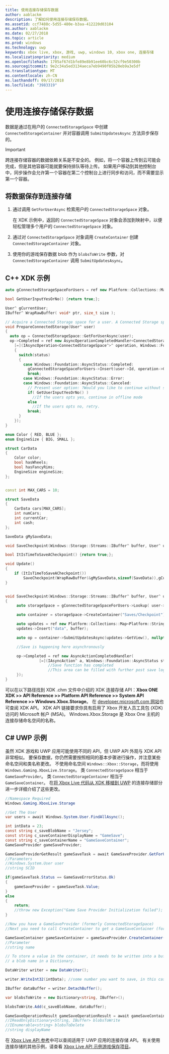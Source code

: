 ```yaml
---
title: 使用连接存储保存数据
author: aablackm
description: 了解如何使用连接存储保存数据。
ms.assetid: ccf7488c-5d55-480e-b3aa-412220d03104
ms.author: aablackm
ms.date: 02/27/2018
ms.topic: article
ms.prod: windows
ms.technology: uwp
keywords: xbox live, xbox, 游戏, uwp, windows 10, xbox one, 连接存储
ms.localizationpriority: medium
ms.openlocfilehash: 1705af67d1bfe89e8b91ee60bc6c52cf9e50300b
ms.sourcegitcommit: 9e2c34a5ed3134aeca7eb9490f05b20eb9a3e5df
ms.translationtype: MT
ms.contentlocale: zh-CN
ms.lasthandoff: 09/17/2018
ms.locfileid: "3983319"
---
```

# <a name="use-connected-storage-to-save-data"></a>使用连接存储保存数据


数据是通过在用户的 `ConnectedStorageSpace` 中创建 `ConnectedStorageContainer` 并对容器调用 `SubmitUpdatesAsync` 方法异步保存的。

> [!IMPORTANT]
> 跨连接存储容器的数据依赖关系是不安全的。 例如，将一个容器上传到云可能会完成，但是其他容器可能就要保持排队等待上传。 如果用户移动到其他控制台中，同步操作会允许第一个容器在第二个控制台上进行同步和访问，而不需要显示第一个容器。

## <a name="to-save-data-to-connected-storage"></a>将数据保存到连接存储

1.  通过调用 `GetForUserAsync` 检索用户的 `ConnectedStorageSpace` 对象。

    在 XDK 示例中，返回的 `ConnectedStorageSpace` 对象会添加到映射中，以便轻松管理多个用户的 `ConnectedStorageSpace` 对象。

2.  通过对 `ConnectedStorageSpace` 对象调用 `CreateContainer` 创建 `ConnectedStorageContainer` 对象。
3.  使用你的游戏保存数据 blob 作为 `blobsToWrite` 参数，对 `ConnectedStorageContainer` 调用 `SubmitUpdatesAsync`。

## <a name="c-xdk-sample"></a>C++ XDK 示例

```cpp
auto gConnectedStorageSpaceForUsers = ref new Platform::Collections::Map<unsigned int, Windows::Xbox::Storage::ConnectedStorageSpace^>();

bool GetUserInputYesOrNo() {return true;};

User^ gCurrentUser;
IBuffer^ WrapRawBuffer( void* ptr, size_t size );

// Acquire a Connected Storage space for a user. A Connected Storage space is required to manipulate Connected Storage Data.
void PrepareConnectedStorage(User^ user)
{
  auto op = ConnectedStorageSpace::GetForUserAsync(user);
  op->Completed = ref new AsyncOperationCompletedHandler<ConnectedStorageSpace^>(
    [=](IAsyncOperation<ConnectedStorageSpace^>^ operation, Windows::Foundation::AsyncStatus status)
    {
      switch(status)
      {
        case Windows::Foundation::AsyncStatus::Completed:
          gConnectedStorageSpaceForUsers->Insert(user->Id, operation->GetResults());
          break;
        case Windows::Foundation::AsyncStatus::Error:
        case Windows::Foundation::AsyncStatus::Canceled:
          // Present user option: ?Would you like to continue without saving progress??
          if( GetUserInputYesOrNo() )
            //If the users opts yes, continue in offline mode
          else
            //If the users opts no, retry.
          break;
      }
    });
}

enum Color { RED, BLUE };
enum EngineSize { BIG, SMALL };

struct CarData
{
    Color color;
    bool hasWheels;
    bool hasFancyRims;
    EngineSize engineSize;
};


const int MAX_CARS = 10;

struct SaveData
{
    CarData cars[MAX_CARS];
    int numCars;
    int currentCar;
    int cash;
};

SaveData gMySaveData;

void SaveCheckpoint(Windows::Storage::Streams::IBuffer^ buffer, User^ user);

bool ItIsTimeToSaveACheckpoint() {return true;};

void Update()
{
    if (ItIsTimeToSaveACheckpoint())
        SaveCheckpoint(WrapRawBuffer(&gMySaveData,sizeof(SaveData)),gCurrentUser);
}


void SaveCheckpoint(Windows::Storage::Streams::IBuffer^ buffer, User^ user)
{
     auto storageSpace = gConnectedStorageSpaceForUsers->Lookup( user->Id );

     auto container = storageSpace->CreateContainer("Saves/Checkpoint");

     auto updates = ref new Platform::Collections::Map<Platform::String^, Windows::Storage::Streams::IBuffer^>();
     updates->Insert("data", buffer);

     auto op = container->SubmitUpdatesAsync(updates->GetView(), nullptr);

     //Save is happening here asynchronously

     op->Completed = ref new AsyncActionCompletedHandler(
               [=](IAsyncAction^ a, Windows::Foundation::AsyncStatus status){
                   //Save function has completed
                   //This area can be filled with further post save logic.
     });
}
```

可以在以下路径找到 XDK .chm 文件中介绍的 XDK 连接存储 API：**Xbox ONE XDK >> API Reference >> Platform API Reference >> System API Reference >> Windows.Xbox.Storage**。
在 [developer.microsoft.com 网站](https://developer.microsoft.com/en-us/games/xbox/docs/xdk/storage-xbox-microsoft-n)也可查阅 XDK API。
XDK API 链接要求你具有启用了 Xbox 开发人员工具包 (XDK) 访问的 Microsoft 帐户 (MSA)。
Windows.Xbox.Storage 是 Xbox One 主机的连接存储命名空间的名称。

## <a name="c-uwp-sample"></a>C# UWP 示例

虽然 XDK 游戏和 UWP 应用可能使用不同的 API，但 UWP API 外观与 XDK API 非常相似。 要保存数据，你仍然需要按照相同的基本步骤进行操作，并注意某些命名空间和类名称更改。 不使用命名空间 `Windows::Xbox::Storage`，而将使用 `Windows.Gaming.XboxLive.Storage`。 类 `ConnectedStorageSpace` 相当于 `GameSaveProvider`。 类 `ConnectedStorageContainer` 相当于 `GameSaveContainer`。 在[将 Xbox Live 代码从 XDK 移植到 UWP](../../using-xbox-live/porting-xbox-live-code-from-xdk-to-uwp.md) 的连接存储部分进一步详细介绍了这些更改。

```csharp
//Namespace Required
Windows.Gaming.XboxLive.Storage

//Get The User
var users = await Windows.System.User.FindAllAsync();

int intData = 23;
const string c_saveBlobName = "Jersey";
const string c_saveContainerDisplayName = "GameSave";
const string c_saveContainerName = "GameSaveContainer";
GameSaveProvider gameSaveProvider;

GameSaveProviderGetResult gameSaveTask = await GameSaveProvider.GetForUserAsync(users[0], context.AppConfig.ServiceConfigurationId); 
//Parameters
//Windows.System.User user
//string SCID

if(gameSaveTask.Status == GameSaveErrorStatus.Ok)
{
    gameSaveProvider = gameSaveTask.Value;
}
else
{
    return;
    //throw new Exception("Game Save Provider Initialization failed");
}

//Now you have a GameSaveProvider (formerly ConnectedStorageSpace)
//Next you need to call CreateContainer to get a GameSaveContainer (formerly ConnectedStorageContainer)

GameSaveContainer gameSaveContainer = gameSaveProvider.CreateContainer(c_saveContainerName); // this will create a new named game save container with the name = to the input name
//Parameter
//string name

// To store a value in the container, it needs to be written into a buffer, then stored with
// a blob name in a Dictionary.

DataWriter writer = new DataWriter();

writer.WriteInt32(intData); //some number you want to save, in this case 23.

IBuffer dataBuffer = writer.DetachBuffer();

var blobsToWrite = new Dictionary<string, IBuffer>();

blobsToWrite.Add(c_saveBlobName, dataBuffer);

GameSaveOperationResult gameSaveOperationResult = await gameSaveContainer.SubmitUpdatesAsync(blobsToWrite, null, c_saveContainerDisplayName);
//IReadOnlyDictionary<String, IBuffer> blobsToWrite
//IEnumerable<string> blobsToDelete
//string displayName
```

在 [Xbox Live API 参考](https://docs.microsoft.com/en-us/uwp/api/windows.gaming.xboxlive.storage)中可以查阅适用于 UWP 应用的连接存储 API。
有关使用连接存储的其他示例，请查看 [Xbox Live API 示例游戏保存项目](https://github.com/Microsoft/xbox-live-samples/tree/master/Samples/ID%40XboxSDK/GameSave)。